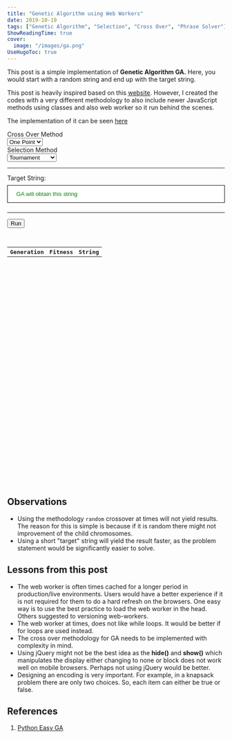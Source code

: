```yaml
---
title: "Genetic Algorithm using Web Workers"
date: 2019-10-19
tags: ["Genetic Algorithm", "Selection", "Cross Over", "Phrase Solver"]
ShowReadingTime: true
cover:
  image: "/images/ga.png"
UseHugoToc: true
---
```


<script src="https://cdnjs.cloudflare.com/ajax/libs/jquery/3.6.1/jquery.min.js" integrity="sha512-aVKKRRi/Q/YV+4mjoKBsE4x3H+BkegoM/em46NNlCqNTmUYADjBbeNefNxYV7giUp0VxICtqdrbqU7iVaeZNXA==" crossorigin="anonymous" referrerpolicy="no-referrer"></script>

This post is a simple implementation of <strong>Genetic Algorithm GA.</strong> Here, you would start with a random string and end up with the target string.

This post is heavily inspired based on this [website](https://github.com/subprotocol/genetic-js). However, I created the codes with a very different methodology to also include newer JavaScript methods using classes and also web worker so it run behind the scenes.

The implementation of it can be seen [here](https://github.com/JianLoong/jianloong.github.io/blob/master/content/posts/ga-worker.js)

<div>
<label for="crossOver">Cross Over Method</label> 
<br>
<select id="crossOverMethod"  class="select-css">
  <option value="onePoint">One Point</option>
  <option value="twoPoint">Two Point</option>
  <option value="uniform">Uniform</option>
  <option value="pmx">PMX</option>
</select>
</div>

<div>
<label for="selection">Selection Method</label> 
<br>
<select id="selectionMethod"  class="select-css">
  <option value="tournament">Tournament</option>
  <option value="random">Random</option>
  <option value="rank">Rank</option>
  <option value="rouletteWheel">Roulette Wheel</option>
</select>
</div>

<div>
    <hr>
    <label for="targetString">Target String:  </label> 
    <input type="text" id="targetString" autocomplete="off" placeholder="" value="GA will obtain this string">
    <hr>
</div>

<button type="button" id="run" class="button">Run</button>

<p></p>

<br />

<div class="table-wrapper-scroll-y my-custom-scrollbar">
    <table style="font-family: monospace;" class="result-table table table-bordered table-striped mb-0">
        <tr><th>Generation</th><th>Fitness</th><th>String</th>
        <tbody class="result"></tbody>
    </table>
</div>


## Observations

- Using the methodology ``random`` crossover at times will not yield results. The reason for this is simple is because if it is random there might not improvement of the child chromosomes.
- Using a short "target" string will yield the result faster, as the problem statement would be significantly easier to solve.

## Lessons from this post

- The web worker is often times cached for a longer period in production/live environments. Users would have a better experience if it is not required for them to do a hard refresh on the browsers. One easy way is to use the best practice to load the web worker in the head. Others suggested to versioning web-workers.
- The web worker at times, does not like while loops. It would be better if for loops are used instead.
- The cross over methodology for GA needs to be implemented with complexity in mind.
- Using jQuery might not be the best idea as the **hide()** and **show()** which manipulates the display either changing to none or block does not work well on mobile browsers. Perhaps not using jQuery would be better.
- Designing an encoding is very important. For example, in a knapsack problem there are only two choices. So, each item can either be true or false.

<p></p>

## References

1. [Python Easy GA](https://pypi.org/project/pyeasyga/)

<style>
.my-custom-scrollbar {
position: relative;
height: 35rem;
overflow: auto;
}
/* .table-wrapper-scroll-y {
display: block;
} */
</style>

<script>

const entry = document.querySelector("#targetString");
const result = document.querySelector(".result");
const cm = document.getElementById("crossOverMethod");
const sm = document.getElementById("selectionMethod");
const button = document.getElementById("run");

$(".result-table").hide();


if (window.Worker) {
  const myWorker = new Worker("/posts/ga-worker.js");
  let isResultTableShown = false;

  cm.onchange = function() {
    result.innerHTML = "";
    if (entry.value.length >= 100 || entry.value.length == 0)
        return;   
  };

  button.onclick = function() {
    if (entry.value == "")
        return;
    $(".result-table").show();
    result.innerHTML = "";
    let crossOverMethod = cm.options[cm.selectedIndex].value;
    let selectionMethod = sm.options[sm.selectedIndex].value;
    myWorker.postMessage([crossOverMethod, selectionMethod, entry.value]);
  }

  entry.onchange = function() {

    result.innerHTML = "";
    if (entry.value.length >= 100 || entry.value.length == 0)
        return;
  };

  myWorker.onmessage = function(e) {
      
    let text = result.innerHTML;
    result.innerHTML = "<tr><td>" + e.data[0] + "</td><td>" + e.data[1] + "</td><td>" + e.data[2]+"</td</tr>" + text;

    if (isResultTableShown == false){
        isResultTableShown = true;
        $(".result-table").show();
    }

  };
} else {
  console.log("Your browser doesn't support web workers.");
}

</script>

<style>
  
  .run {
  background-color: #4CAF50; /* Green */
  border: none;
  color: white;
  padding: 15px 32px;
  text-align: center;
  text-decoration: none;
  display: inline-block;
  font-size: 16px;
}

#targetString {
  width: 100%;
  padding: 12px 20px;
  margin: 8px 0;
  box-sizing: border-box;
  border: 1px solid black;
  color: green
}

h4#lessons-from-this-post{
  margin-top:10rem;
}

.table-wrapper-scroll-y.my-custom-scrollbar{
  height: 35rem;
}

</style>